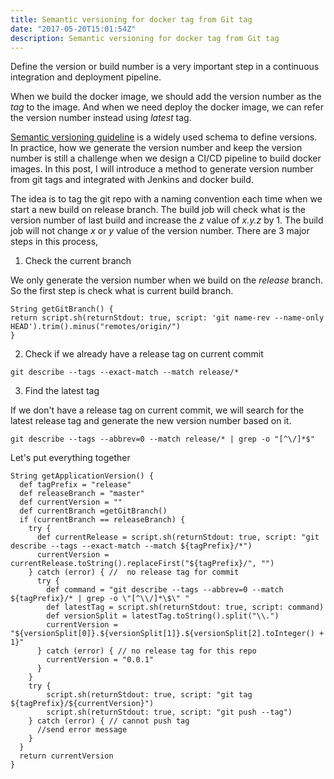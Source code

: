 ```yaml
---
title: Semantic versioning for docker tag from Git tag
date: "2017-05-20T15:01:54Z"
description: Semantic versioning for docker tag from Git tag
---
```


Define the version or build number is a very important step in a continuous integration and deployment pipeline.

When we build the docker image, we should add the version number as the *tag* to the image. And when we need deploy the docker image, we can refer the version number instead using *latest* tag.

[Semantic versioning guideline](http://semver.org/) is a widely used schema to define versions. In practice, how we generate the version number and keep the version number is still a challenge when we design a CI/CD pipeline to build docker images. In this post, I will introduce a method to generate version number from git tags and integrated with Jenkins and docker build.

The idea is to tag the git repo with a naming convention each time when we start a new build on release branch. The build job will check what is the version number of last build and increase the *z* value of *x.y.z* by 1. The build job will not change *x* or *y* value of the version number. There are 3 major steps in this process,

1. Check the current branch

  We only generate the version number when we build on the *release* branch. So the first step is check what is current build branch.

  ```
String getGitBranch() {
  return script.sh(returnStdout: true, script: 'git name-rev --name-only HEAD').trim().minus("remotes/origin/")
}
```

2. Check if we already have a release tag on current commit

  ```
git describe --tags --exact-match --match release/*
```

3. Find the latest tag

  If we don't have a release tag on current commit, we will search for the latest release tag and generate the new version number based on it.

  ```
git describe --tags --abbrev=0 --match release/* | grep -o "[^\/]*$"
```


Let's put everything together


```
String getApplicationVersion() {
  def tagPrefix = "release"
  def releaseBranch = "master"
  def currentVersion = ""
  def currentBranch =getGitBranch()
  if (currentBranch == releaseBranch) {
    try {
      def currentRelease = script.sh(returnStdout: true, script: "git describe --tags --exact-match --match ${tagPrefix}/*")
      currentVersion = currentRelease.toString().replaceFirst("${tagPrefix}/", "")
    } catch (error) { //  no release tag for commit
      try {
        def command = "git describe --tags --abbrev=0 --match ${tagPrefix}/* | grep -o \"[^\\/]*\$\" "
        def latestTag = script.sh(returnStdout: true, script: command)
        def versionSplit = latestTag.toString().split("\\.")
        currentVersion = "${versionSplit[0]}.${versionSplit[1]}.${versionSplit[2].toInteger() + 1}"
      } catch (error) { // no release tag for this repo
        currentVersion = "0.0.1"
      }
    }
    try {
        script.sh(returnStdout: true, script: "git tag ${tagPrefix}/${currentVersion}")
        script.sh(returnStdout: true, script: "git push --tag")
    } catch (error) { // cannot push tag
      //send error message
    }
  }
  return currentVersion
}
```
